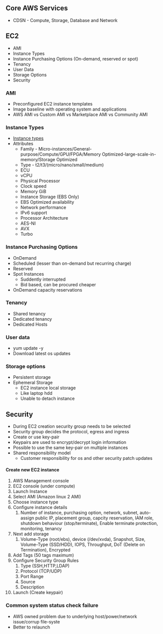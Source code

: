 ## Core AWS Services

* CDSN - Compute, Storage, Database and Network

## EC2
* AMI
* Instance Types
* Instance Purchasing Options (On-demand, reserved or spot)
* Tenancy
* User Data
* Storage Options
* Security


### AMI
* Preconfigured EC2 instance templates
* Image baseline with operating system and applications
* AWS AMI vs Custom AMI vs Marketplace AMI vs Community AMI


### Instance Types
* [Instance types](https://aws.amazon.com/ec2/instance-types/)
* Attributes
  * Family - Micro-instances/General-purpose/Compute/GPU/FPGA/Memory Optimized-large-scale-in-memory/Storage Optimized
  * Type - t2/t3/(micro/nano/small/medium)
  * ECU
  * vCPU
  * Physical Processor
  * Clock speed
  * Memory GiB
  * Instance Storage (EBS Only)
  * EBS Optimized availability
  * Network performance
  * IPv6 support
  * Processor Architecture
  * AES-NI
  * AVX
  * Turbo


### Instance Purchasing Options
* OnDemand
* Scheduled (lesser than on-demand but recurring charge)
* Reserved
* Spot Instances
  * Suddently interrupted
  * Bid based, can be procured cheaper
* OnDemand capacity reservations


### Tenancy
* Shared tenancy
* Dedicated tenancy
* Dedicated Hosts

### User data
* yum update -y
* Download latest os updates


### Storage options
* Persistent storage
* Ephemeral Storage
  * EC2 instance local storage
  * Like laptop hdd
  * Unable to detach instance


## Security
* During EC2 creation security group needs to be selected
* Security group decides the protocol, egress and ingress
* Create or use key-pair
* Keypairs are used to encrypt/decrypt login information
* Possible to use the same key-pair on multiple instances
* Shared responsibility model
  * Customer responsibility for os and other security patch updates


#### Create new EC2 instance
1. AWS Management console  
1. EC2 console (under compute)
1. Launch Instance
1. Select AMI (Amazon linux 2 AMI)
1. Choose instance type
1. Configure instance details
   1. Number of instance, purchasing option, network, subnet, auto-assign public IP, placement group, capcity reservation, IAM role, shutdown behaviour (stop/terminate), Enable terminate protection, monitoring, tenancy
1. Next add storage
   1. Volume-Type (root/ebs), device (/dev/xvda), Snapshot, Size, Volume-Type (SSD/HDD), IOPS, Throughput, DoT (Delete on Termination), Encrypted
1. Add Tags (50 tags maximum)
1. Configure Security Group Rules
   1. Type (SSH,HTTP,LDAP)
   1. Protocol (TCP/UDP)
   1. Port Range
   1. Source
   1. Description
1. Launch (Create keypair)


### Common system status check failure
* AWS owned problem due to underlying host/power/network issue/corrup file-syste
* Better to relaunch
